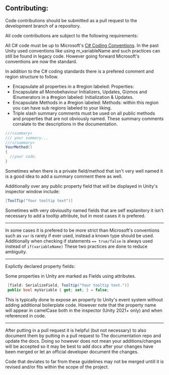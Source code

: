 ## Contributing:
<p>
Code contributions should be submitted as a pull request to the development branch of a repository.
  
All code contributions are subject to the following requirements:

All C# code must be up to Microsoft's [C# Coding Conventions](https://docs.microsoft.com/en-us/dotnet/csharp/fundamentals/coding-style/coding-conventions). In the past Unity used conventions like using m_variableName and such practices can still be found in legacy code. However going forward Microsoft's conventions are now the standard.

In addition to the C# coding standards there is a prefered comment and region structure to follow.

* Encapsulate all properties in a #region labeled: Properties:
* Encapsulate all Monobehaviour Initializers, Updates, Gizmos and IEnumerators in a #region labeled: Initialization & Updates.
* Encapsulate Methods in a #region labeled: Methods: within this region you can have sub regions labeled to your liking.
* Triple slash summary comments must be used on all public methods and properties that are not obviously named. These summary comments corralate to the descriptions in the documentation.

```csharp
///<summary>
/// your summary...
///</summary>
YourMethod()
{
  //your code.
}
```
Sometimes when there is a private field/method that isn't very well named it is a good idea to add a summary comment there as well.

Additionally over any public property field that will be displayed in Unity's inspector window include:

```csharp 
[ToolTip("Your tooltip text")]
```

Sometimes with very obviouslty named fields that are self explanitory it isn't necessary to add a tooltip attribute, but in most cases it is prefered.

---
In some cases it is prefered to be more strict than Microsoft's conventions such as ```var``` is rarely if ever used, instead a known type should be used. Additionally when checking if statements ```== true/false``` is always used instead of ```if(variableName)``` These two practices are done to reduce ambiguity.

--- 
Explictly declared property fields:
 
  Some properties in Unity are marked as Fields using attributes.
  
  ```csharp
   [field: SerializeField, Tooltip("Your tooltip text.")]
   public bool myVariable { get; set; } = false;
  ```
  This is typically done to expose an property to Unity's event system without adding additional boilerplate code. However note that the property name will appear in camelCase both in the inspector (Unity 2021+ only) and when referenced in code.

  --- 
After putting in a pull request it is helpful (but not necessary) to also document them by putting in a pull request to The documentation repo and update the docs. Doing so however does not mean your additions/changes will be accepted so it may be best to add docs after your changes have been merged or let an official developer document the changes.

Code that deviates to far from these guidelines may not be merged untill it is revised and/or fits within the scope of the project.
</p>
